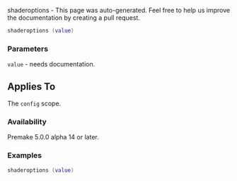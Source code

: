 shaderoptions - This page was auto-generated. Feel free to help us improve the documentation by creating a pull request.

```lua
shaderoptions (value)
```

### Parameters ###

`value` - needs documentation.

## Applies To ###

The `config` scope.

### Availability ###

Premake 5.0.0 alpha 14 or later.

### Examples ###

```lua
shaderoptions (value)
```

